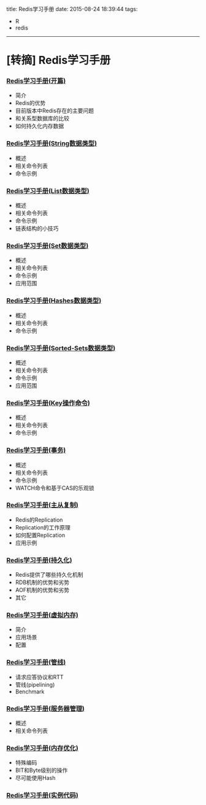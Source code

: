 title: Redis学习手册
date: 2015-08-24 18:39:44
tags:
- R
- redis
---

[转摘] Redis学习手册
===========

### [Redis学习手册(开篇)](http://www.cnblogs.com/stephen-liu74/archive/2012/02/13/2348935.html)  
- 简介
- Redis的优势
- 目前版本中Redis存在的主要问题
- 和关系型数据库的比较
- 如何持久化内存数据

### [Redis学习手册(String数据类型)](http://www.cnblogs.com/stephen-liu74/archive/2012/02/13/2349815.html)
- 概述
- 相关命令列表
- 命令示例

### [Redis学习手册(List数据类型)](http://www.cnblogs.com/stephen-liu74/archive/2012/02/14/2351859.html)
- 概述
- 相关命令列表
- 命令示例
- 链表结构的小技巧

### [Redis学习手册(Set数据类型)](http://www.cnblogs.com/stephen-liu74/archive/2012/02/15/2352512.html)
- 概述
- 相关命令列表
- 命令示例
- 应用范围

### [Redis学习手册(Hashes数据类型)](http://www.cnblogs.com/stephen-liu74/archive/2012/02/15/2352932.html)
- 概述
- 相关命令列表
- 命令示例

### [Redis学习手册(Sorted-Sets数据类型)](http://www.cnblogs.com/stephen-liu74/archive/2012/02/16/2354994.html)
- 概述
- 相关命令列表
- 命令示例
- 应用范围

### [Redis学习手册(Key操作命令)](http://www.cnblogs.com/stephen-liu74/archive/2012/02/18/2356951.html)
- 概述
- 相关命令列表
- 命令示例

### [Redis学习手册(事务)](http://www.cnblogs.com/stephen-liu74/archive/2012/02/18/2357783.html)
- 概述
- 相关命令列表
- 命令示例
- WATCH命令和基于CAS的乐观锁

### [Redis学习手册(主从复制)](http://www.cnblogs.com/stephen-liu74/archive/2012/02/23/2364717.html)
- Redis的Replication
- Replication的工作原理
- 如何配置Replication
- 应用示例

### [Redis学习手册(持久化)](http://www.cnblogs.com/stephen-liu74/archive/2012/02/23/2365017.html)
- Redis提供了哪些持久化机制
- RDB机制的优势和劣势
- AOF机制的优势和劣势
- 其它

### [Redis学习手册(虚拟内存)](http://www.cnblogs.com/stephen-liu74/archive/2012/02/24/2366803.html)
- 简介
- 应用场景
- 配置

### [Redis学习手册(管线)](http://www.cnblogs.com/stephen-liu74/archive/2012/02/25/2367816.html)
- 请求应答协议和RTT
- 管线(pipelining)
- Benchmark

### [Redis学习手册(服务器管理)](http://www.cnblogs.com/stephen-liu74/archive/2012/02/27/2369480.html)
- 概述
- 相关命令列表
    
### [Redis学习手册(内存优化)](http://www.cnblogs.com/stephen-liu74/archive/2012/02/27/2370521.html)
- 特殊编码
- BIT和Byte级别的操作
- 尽可能使用Hash

### [Redis学习手册(实例代码)](http://www.cnblogs.com/stephen-liu74/archive/2012/03/15/2398249.html)